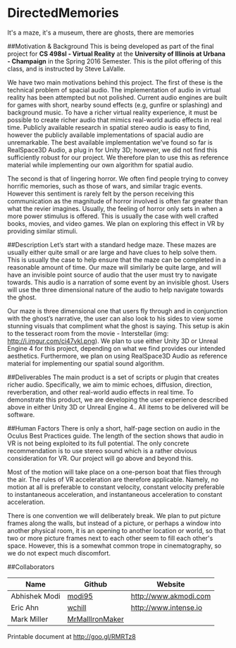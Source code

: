 # DirectedMemories
It's a maze, it's a museum, there are ghosts, there are memories

##Motivation & Background
This is being developed as part of the final project for **CS 498sl - Virtual Reality** at the **University of Illinois at Urbana - Champaign** in the Spring 2016 Semester. This is the pilot offering of this class, and is instructed by Steve LaValle.

We have two main motivations behind this project. The first of these is the technical problem of spacial audio. The implementation of audio in virtual reality has been attempted but not polished. Current audio engines are built for games with short, nearby sound effects (e.g, gunfire or splashing) and background music. To have a richer virtual reality experience, it must be possible to create richer audio that mimics real-world audio effects in real time. Publicly available research in spatial stereo audio is easy to find, however the publicly available implementations of spacial audio are unremarkable. The best available implementation we’ve found so far is RealSpace3D Audio, a plug in for Unity 3D; however, we did not find this sufficiently robust for our project. We therefore plan to use this as reference material while implementing our own algorithm for spatial audio.

The second is that of lingering horror. We often find people trying to convey horrific memories, such as those of wars, and similar tragic events. However this sentiment is rarely felt by the person receiving this communication as the magnitude of horror involved is often far greater than what the revier imagines. Usually, the feeling of horror only sets in when a more power stimulus is offered. This is usually the case with well crafted books, movies, and video games. We plan on exploring this effect in VR by providing similar stimuli.

##Description
Let’s start with a standard hedge maze. These mazes are usually either quite small or are large and have clues to help solve them. This is usually the case to help ensure that the maze can be completed in a reasonable amount of time. Our maze will similarly be quite large, and will have an invisible point source of audio that the user must try to navigate towards. This audio is a narration of some event by an invisible ghost. Users will use the three dimensional nature of the audio to help navigate towards the ghost.

Our maze is three dimensional one that users fly through and in conjunction with the ghost’s narrative, the user can also look to his sides to view some stunning visuals that compliment what the ghost is saying. This setup is akin to the tesseract room from the movie - Interstellar (img: http://i.imgur.com/ci47vkl.png).
We plan to use either Unity 3D or Unreal Engine 4 for this project, depending on what we find provides our intended aesthetics. Furthermore, we plan on using RealSpace3D Audio as reference material for implementing our spatial sound algorithm.

##Deliverables
The main product is a set of scripts or plugin that creates richer audio. Specifically, we aim to mimic echoes, diffusion, direction, reverberation, and other real-world audio effects in real time. To demonstrate this product, we are developing the user experience described above in either Unity 3D or Unreal Engine 4..
All items to be delivered will be software.

##Human Factors
There is only a short, half-page section on audio in the Oculus Best Practices guide. The length of the section shows that audio in VR is not being exploited to its full potential. The only concrete recommendation is to use stereo sound which is a rather obvious consideration for VR. Our project will go above and beyond this.

Most of the motion will take place on a one-person boat that flies through the air. The rules of VR acceleration are therefore applicable. Namely, no motion at all is preferable to constant velocity, constant velocity preferable to instantaneous acceleration, and instantaneous acceleration to constant acceleration. 

There is one convention we will deliberately break. We plan to put picture frames along the walls, but instead of a picture, or perhaps a window into another physical room, it is an opening to another location or world, so that two or more picture frames next to each other seem to fill each other's space. However, this is a somewhat common trope in cinematography, so we do not expect much discomfort.

##Collaborators

|Name|Github|Website|
|----|--------|-----|
| Abhishek Modi | [modi95](https://www.github.com/modi95) |http://www.akmodi.com|
|Eric Ahn|[wchill](https://www.github.com/wchill)|http://www.intense.io|
|Mark Miller| [MrMallIronMaker](https://www.github.com/MrMallIronmaker)| |

Printable document at http://goo.gl/RMRTz8
